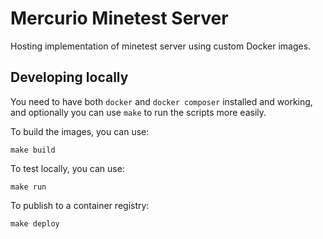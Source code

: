 # Mercurio Minetest Server

Hosting implementation of minetest server using custom Docker images.

## Developing locally

You need to have both `docker` and `docker composer` installed and working, and
optionally you can use `make` to run the scripts more easily.

To build the images, you can use:

    make build

To test locally, you can use:

    make run

To publish to a container registry:

    make deploy